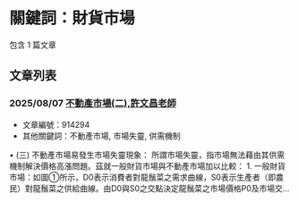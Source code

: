 # 關鍵詞：財貨市場

包含 1 篇文章

## 文章列表

### 2025/08/07 [不動產市場(二),許文昌老師](../../articles/914294_%E4%B8%8D%E5%8B%95%E7%94%A2%E5%B8%82%E5%A0%B4%28%E4%BA%8C%29%2C%E8%A8%B1%E6%96%87%E6%98%8C%E8%80%81%E5%B8%AB.md)
- 文章編號：914294
- 其他關鍵詞：不動產市場, 市場失靈, 供需機制

• (三) 不動產市場易發生市場失靈現象： 所謂市場失靈，指市場無法藉由其供需機制解決價格高漲問題。茲就一般財貨市場與不動產市場加以比較： 1. 一般財貨市場：如圖①所示，D0表示消費者對龍鬚菜之需求曲線，S0表示生產者（即農民）對龍鬚菜之供給曲線。由D0與S0之交點決定龍鬚菜之市場價格P0及市場交...
